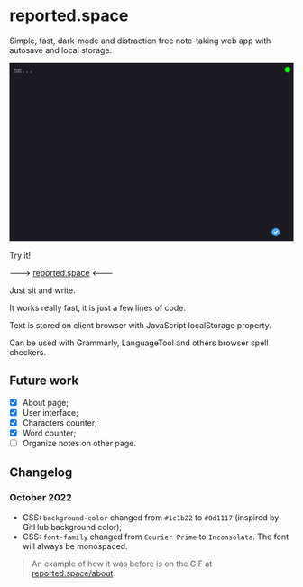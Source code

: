 # reported.space

Simple, fast, dark-mode and distraction free note-taking web app with autosave and local storage.

![proof](https://raw.githubusercontent.com/petry078/reported/main/proof.jpeg)

Try it!

---> [reported.space](https://reported.space) <---

Just sit and write.

It works really fast, it is just a few lines of code.

Text is stored on client browser with JavaScript localStorage property.

Can be used with Grammarly, LanguageTool and others browser spell checkers.

## Future work

- [x] About page;
- [x] User interface;
- [x] Characters counter;
- [x] Word counter;
- [ ] Organize notes on other page.

## Changelog

### October 2022

* CSS: `background-color` changed from `#1c1b22` to `#0d1117` (inspired by GitHub background color);
* CSS: `font-family` changed from `Courier Prime` to `Inconsolata`. The font will always be monospaced.

> An example of how it was before is on the GIF at [reported.space/about](https://reported.space/about).
